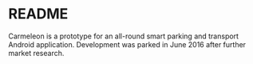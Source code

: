 # README #

Carmeleon is a prototype for an all-round smart parking and transport Android application.
Development was parked in June 2016 after further market research.